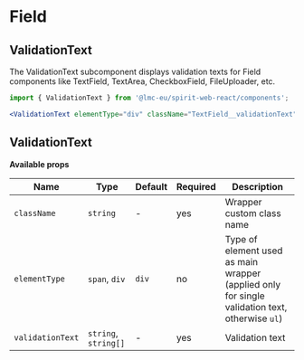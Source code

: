 # Field

## ValidationText

The ValidationText subcomponent displays validation texts for Field components like TextField, TextArea, CheckboxField, FileUploader, etc.

```jsx
import { ValidationText } from '@lmc-eu/spirit-web-react/components';
```

```jsx
<ValidationText elementType="div" className="TextField__validationText" validationText="This field is required" />
```

## ValidationText

**Available props**

| Name             | Type                 | Default | Required | Description                                                                                    |
| ---------------- | -------------------- | ------- | -------- | ---------------------------------------------------------------------------------------------- |
| `className`      | `string`             | -       | yes      | Wrapper custom class name                                                                      |
| `elementType`    | `span`, `div`        | `div`   | no       | Type of element used as main wrapper (applied only for single validation text, otherwise `ul`) |
| `validationText` | `string`, `string[]` | -       | yes      | Validation text                                                                                |
